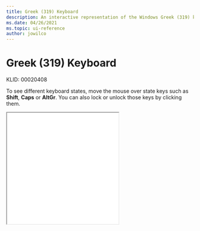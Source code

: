 ```yaml
---
title: Greek (319) Keyboard
description: An interactive representation of the Windows Greek (319) keyboard. To see different keyboard states, click or move the mouse over the state keys.
ms.date: 04/26/2021
ms.topic: ui-reference
author: jowilco
---
```


# Greek (319) Keyboard

KLID: 00020408

To see different keyboard states, move the mouse over state keys such as **Shift**, **Caps** or **AltGr**. You can also lock or unlock those keys by clicking them.

<iframe src="kbdhe319.html" height="300"></iframe>
